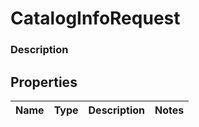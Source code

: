 
# CatalogInfoRequest

### Description



## Properties
Name | Type | Description | Notes
------------ | ------------- | ------------- | -------------



